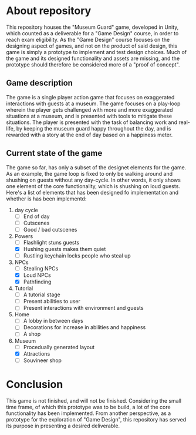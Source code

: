 # About repository
This repository houses the "Museum Guard" game, developed in Unity, which counted as a deliverable for a "Game Design" course, in order to reach exam eligibility. As the "Game Design" course focuses on the designing aspect of games, and not on the product of said design, this game is simply a prototype to implement and test design choices. Much of the game and its designed functionality and assets are missing, and the prototype should therefore be considered more of a "proof of concept".

## Game description
The game is a single player action game that focuses on exaggerated interactions with guests at a museum. The game focuses on a play-loop wherein the player gets challenged with more and more exaggerated situations at a museum, and is presented with tools to mitigate these situations. The player is presented with the task of balancing work and real-life, by keeping the museum guard happy throughout the day, and is rewarded with a story at the end of day based on a happiness meter.

## Current state of the game
The game so far, has only a subset of the designet elements for the game. As an example, the game loop is fixed to only be walking around and shushing on guests without any day-cycle. In other words, it only shows one element of the core functionality, which is shushing on loud guests. Here's a list of elements that has been designed fo implementation and whether is has been implementd:

1. day cycle
    - [ ] End of day
    - [ ] Cutscenes
    - [ ] Good / bad cutscenes
2. Powers
    - [ ] Flashlight stuns guests
    - [x] Hushing guests makes them quiet
    - [ ] Rustling keychain locks people who steal up
3. NPCs
    - [ ] Stealing NPCs
    - [x] Loud NPCs
    - [x] Pathfinding
4. Tutorial
    - [ ] A tutorial stage
    - [ ] Present abilities to user
    - [ ] Present interactions with environment and guests
5. Home
    - [ ] A lobby in between days
    - [ ] Decorations for increase in abilities and happiness
    - [ ] A shop
6. Museum
    - [ ] Procedually generated layout
    - [x] Attractions
    - [ ] Souvineer shop
  
# Conclusion
This game is not finished, and will not be finished. Considering the small time frame, of which this prototype was to be build, a lot of the core functionality has been implemented. From another perspective, as a prototype for the exploration of "Game Design", this repository has served its purpose in presenting a desired deliverable.
